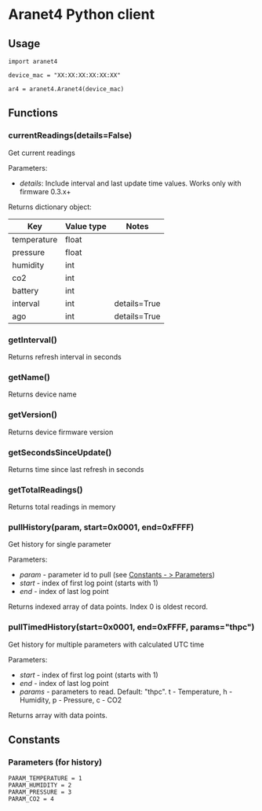 # Aranet4 Python client

## Usage
```
import aranet4

device_mac = "XX:XX:XX:XX:XX:XX"

ar4 = aranet4.Aranet4(device_mac)
```

## Functions
### currentReadings(details=False)
Get current readings

Parameters:
* _details_: Include interval and last update time values. Works only with firmware 0.3.x+

Returns dictionary object:

|     Key     | Value type | Notes |
| ----------- | ---------- | ----- |
| temperature | float      |       |
| pressure    | float      |       |
| humidity    | int        |       |
| co2         | int        |       |
| battery     | int        |       |
| interval    | int        | details=True |
| ago         | int        | details=True |

### getInterval()
Returns refresh interval in seconds

### getName()
Returns device name

### getVersion()
Returns device firmware version

### getSecondsSinceUpdate()
Returns time since last refresh in seconds

### getTotalReadings()
Returns total readings in memory

### pullHistory(param, start=0x0001, end=0xFFFF)
Get history for single parameter

Parameters:
* _param_ - parameter id to pull (see [Constants - > Parameters](#parameters-for-history))
* _start_ - index of first log point (starts with 1)
* _end_   - index of last log point

Returns indexed array of data points. Index 0 is oldest record.

### pullTimedHistory(start=0x0001, end=0xFFFF, params="thpc")
Get history for multiple parameters with calculated UTC time

Parameters:
* _start_  - index of first log point (starts with 1)
* _end_    - index of last log point
* _params_ - parameters to read. Default: "thpc". t - Temperature, h - Humidity, p - Pressure, c - CO2

Returns array with data points.

## Constants
### Parameters (for history)
```
PARAM_TEMPERATURE = 1
PARAM_HUMIDITY = 2
PARAM_PRESSURE = 3
PARAM_CO2 = 4
```

